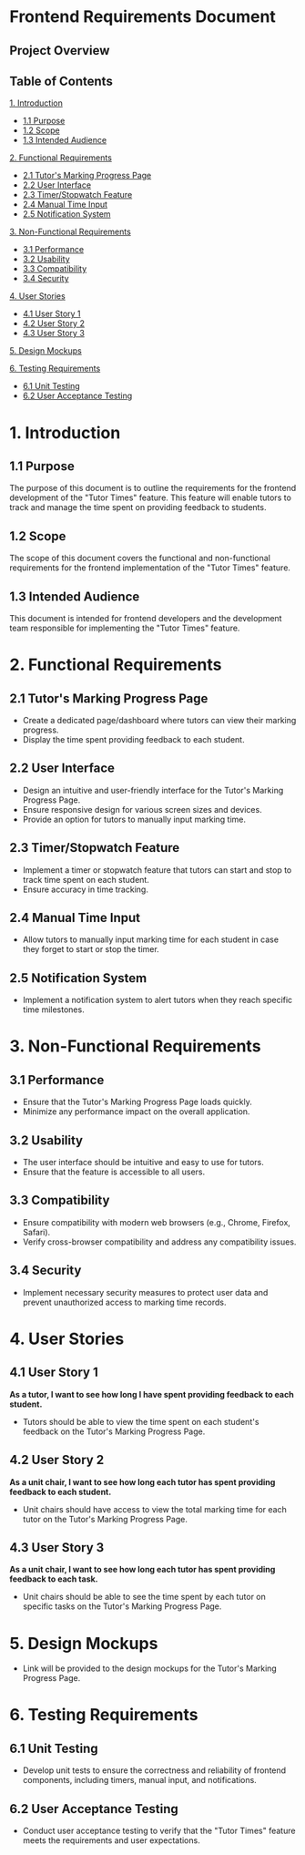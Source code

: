 # Frontend Requirements Document

## Project Overview

## Table of Contents

[1. Introduction](#1-introduction)

- [1.1 Purpose](#1.1-purpose)
- [1.2 Scope](#1.2-scope)
- [1.3 Intended Audience](#1.3-intended-audience)

[2. Functional Requirements](#2-functional-requirements)

- [2.1 Tutor's Marking Progress Page](#2.1-tutor's-marking-progress-page)
- [2.2 User Interface](#2.2-user-interface)
- [2.3 Timer/Stopwatch Feature](#2.3-timer/stopwatch-feature)
- [2.4 Manual Time Input](#2.4-manual-time-input)
- [2.5 Notification System](#2.5-notification-system)

[3. Non-Functional Requirements](#3-non-functional-requirements)

- [3.1 Performance](#3.1-performance)
- [3.2 Usability](#3.2-usability)
- [3.3 Compatibility](#3.3-compatibility)
- [3.4 Security](#3.4-security)

[4. User Stories](#4-user-stories)

- [4.1 User Story 1](#4.1-user-story-1)
- [4.2 User Story 2](#4.2-user-story-2)
- [4.3 User Story 3](#4.3-user-story-3)

[5. Design Mockups](#5-design-mockups)

[6. Testing Requirements](#6-testing-requirements)

- [6.1 Unit Testing](#6.1-unit-testing)
- [6.2 User Acceptance Testing](#6.2-user-acceptance-testing)

# 1. Introduction

## 1.1 Purpose

The purpose of this document is to outline the requirements for the frontend development of the "Tutor Times" feature. This feature will enable tutors to track and manage the time spent on providing feedback to students.

## 1.2 Scope

The scope of this document covers the functional and non-functional requirements for the frontend implementation of the "Tutor Times" feature.

## 1.3 Intended Audience

This document is intended for frontend developers and the development team responsible for implementing the "Tutor Times" feature.

# 2. Functional Requirements

## 2.1 Tutor's Marking Progress Page

- Create a dedicated page/dashboard where tutors can view their marking progress.
- Display the time spent providing feedback to each student.

## 2.2 User Interface

- Design an intuitive and user-friendly interface for the Tutor's Marking Progress Page.
- Ensure responsive design for various screen sizes and devices.
- Provide an option for tutors to manually input marking time.

## 2.3 Timer/Stopwatch Feature

- Implement a timer or stopwatch feature that tutors can start and stop to track time spent on each student.
- Ensure accuracy in time tracking.

## 2.4 Manual Time Input

- Allow tutors to manually input marking time for each student in case they forget to start or stop the timer.

## 2.5 Notification System

- Implement a notification system to alert tutors when they reach specific time milestones.

# 3. Non-Functional Requirements

## 3.1 Performance

- Ensure that the Tutor's Marking Progress Page loads quickly.
- Minimize any performance impact on the overall application.

## 3.2 Usability

- The user interface should be intuitive and easy to use for tutors.
- Ensure that the feature is accessible to all users.

## 3.3 Compatibility

- Ensure compatibility with modern web browsers (e.g., Chrome, Firefox, Safari).
- Verify cross-browser compatibility and address any compatibility issues.

## 3.4 Security

- Implement necessary security measures to protect user data and prevent unauthorized access to marking time records.

# 4. User Stories

## 4.1 User Story 1

**As a tutor, I want to see how long I have spent providing feedback to each student.**

- Tutors should be able to view the time spent on each student's feedback on the Tutor's Marking Progress Page.

## 4.2 User Story 2

**As a unit chair, I want to see how long each tutor has spent providing feedback to each student.**

- Unit chairs should have access to view the total marking time for each tutor on the Tutor's Marking Progress Page.

## 4.3 User Story 3

**As a unit chair, I want to see how long each tutor has spent providing feedback to each task.**

- Unit chairs should be able to see the time spent by each tutor on specific tasks on the Tutor's Marking Progress Page.

# 5. Design Mockups

- Link will be provided to the design mockups for the Tutor's Marking Progress Page.

# 6. Testing Requirements

## 6.1 Unit Testing

- Develop unit tests to ensure the correctness and reliability of frontend components, including timers, manual input, and notifications.

## 6.2 User Acceptance Testing

- Conduct user acceptance testing to verify that the "Tutor Times" feature meets the requirements and user expectations.
